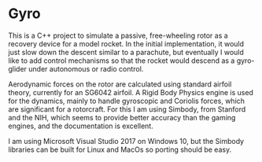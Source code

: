 # Gyro

This is a C++ project to simulate a passive, free-wheeling rotor as a recovery device for a model rocket. In the initial implementation, it would just slow down the descent similar to a parachute, but eventually I would like to add control mechanisms so that the rocket would descend as a gyro-glider under autonomous or radio control.

Aerodynamic forces on the rotor are calculated using standard airfoil theory, currently for an SG6042 airfoil. A Rigid Body Physics engine is used for the dynamics, mainly to handle gyroscopic and Coriolis forces, which are significant for a rotorcraft. For this I am using Simbody, from Stanford and the NIH, which seems to provide better accuracy than the gaming engines, and the documentation is excellent.

I am using Microsoft Visual Studio 2017 on Windows 10, but the Simbody libraries can be built for Linux and MacOs so porting should be easy.

